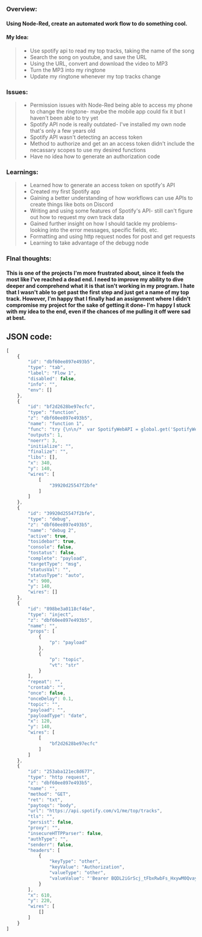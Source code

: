 ### Overview:  
#### Using Node-Red, create an automated work flow to do something cool.

#### My Idea:  

> - Use spotify api to read my top tracks, taking the name of the song  
> - Search the song on youtube, and save the URL  
> - Using the URL, convert and download the video to MP3
> - Turn the MP3 into my ringtone
> - Update my ringtone whenever my top tracks change

### Issues:

> - Permission issues with Node-Red being able to access my phone to change the ringtone- maybe the mobile app could fix it but I haven't been able to try yet
> - Spotify API node is really outdated- I've installed my own node that's only a few years old
> - Spotify API wasn't detecting an access token
> - Method to authorize and get an an access token didn't include the necassary scopes to use my desired functions  
> - Have no idea how to generate an authorization code

### Learnings:

> - Learned how to generate an access token on spotify's API
> - Created my first Spotify app
> - Gaining a better understanding of how workflows can use APIs to create things like bots on Discord
> - Writing and using some features of Spotify's API- still can't figure out how to request my own track data
> - Gained further insight on how I should tackle my problems- looking into the error messages, specific fields, etc.
> - Formatting and using http request nodes for post and get requests
> - Learning to take advantage of the debugg node

### FInal thoughts:

#### This is one of the projects I'm more frustrated about, since it feels the most like I've reached a dead end. I need to improve my ability to dive deeper and comprehend what it is that isn't working in my program. I hate that I wasn't able to get past the first step and just get a name of my top track. However, I'm happy that I finally had an assignment where I didn't compromise my project for the sake of getting it done- I'm happy I stuck with my idea to the end, even if the chances of me pulling it off were sad at best.

## JSON code:

```js
[
    {
        "id": "dbf60ee897e493b5",
        "type": "tab",
        "label": "Flow 1",
        "disabled": false,
        "info": "",
        "env": []
    },
    {
        "id": "bf2d2628be97ecfc",
        "type": "function",
        "z": "dbf60ee897e493b5",
        "name": "function 1",
        "func": "try {\n\n/*  var SpotifyWebAPI = global.get('SpotifyWebApi')\n\n  const spotifyApi = new SpotifyWebAPI({\n      clientId: 'e0f1085127534e2d9ea9746979e4975e',\n      clientSecret: '799258594b054a05aee415d4415c575b',\n      redirectUri: 'http://localhost:1880/spotify-credentials/auth/callback',\n      scope: 'user-top-read'\n  });*/\n\n  msg.payload = \"OK this should not show up\"\n\n  // Retrieve an access token\n  let data = await spotifyApi.clientCredentialsGrant();\n  spotifyApi.setAccessToken(data.body['access_token']);\n  //console.log(data)\n  \n  let result = await spotifyApi.getMyTopTracks(); \n  msg.payload = result;\n}\ncatch (err) {\n  msg.payload = err.message + err.statusCode;\n}\n// let trackData = await spotifyApi.getMyTopTracks({time_range:'medium_term',\n//  limit: 1, offset: 0})\n// //let topTracks = trackData.body.tracks;\n// msg.payload = trackData;//topTracks\nreturn msg;",
        "outputs": 1,
        "noerr": 3,
        "initialize": "",
        "finalize": "",
        "libs": [],
        "x": 340,
        "y": 140,
        "wires": [
            [
                "39920d25547f2bfe"
            ]
        ]
    },
    {
        "id": "39920d25547f2bfe",
        "type": "debug",
        "z": "dbf60ee897e493b5",
        "name": "debug 2",
        "active": true,
        "tosidebar": true,
        "console": false,
        "tostatus": false,
        "complete": "payload",
        "targetType": "msg",
        "statusVal": "",
        "statusType": "auto",
        "x": 900,
        "y": 140,
        "wires": []
    },
    {
        "id": "898be3a0118cf46e",
        "type": "inject",
        "z": "dbf60ee897e493b5",
        "name": "",
        "props": [
            {
                "p": "payload"
            },
            {
                "p": "topic",
                "vt": "str"
            }
        ],
        "repeat": "",
        "crontab": "",
        "once": false,
        "onceDelay": 0.1,
        "topic": "",
        "payload": "",
        "payloadType": "date",
        "x": 120,
        "y": 140,
        "wires": [
            [
                "bf2d2628be97ecfc"
            ]
        ]
    },
    {
        "id": "253aba121ec8d677",
        "type": "http request",
        "z": "dbf60ee897e493b5",
        "name": "",
        "method": "GET",
        "ret": "txt",
        "paytoqs": "body",
        "url": "https://api.spotify.com/v1/me/top/tracks",
        "tls": "",
        "persist": false,
        "proxy": "",
        "insecureHTTPParser": false,
        "authType": "",
        "senderr": false,
        "headers": [
            {
                "keyType": "other",
                "keyValue": "Authorization",
                "valueType": "other",
                "valueValue": "'Bearer BQDL2iGrScj_tFbxRwbFs_HxywM0QvaykOlULxWtoBompZS2D46lmPSgAQeyvi_oHxMk73cIYIjf-rdSXm8aueibaZJx8vFTaBLH8QBgMQ4yy3Zorg4'"
            }
        ],
        "x": 610,
        "y": 220,
        "wires": [
            []
        ]
    }
]
```
